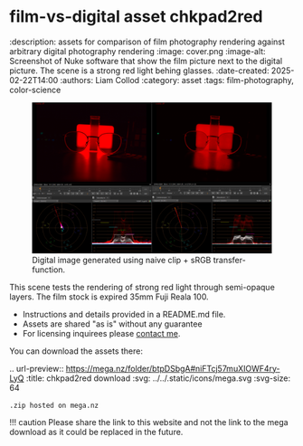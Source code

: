 # film-vs-digital asset chkpad2red

:description: assets for comparison of film photography rendering against arbitrary digital photography rendering
:image: cover.png
:image-alt: Screenshot of Nuke software that show the film picture next to the digital picture. The scene is a strong red light behing glasses.
:date-created: 2025-02-22T14:00
:authors: Liam Collod
:category: asset
:tags: film-photography, color-science

<figure class="align-center">
    <img src="cover.png" alt="screenshot of the Nuke interface with the 2 digital and film image viewed alongside their waveform and vectorscope">
    <figcaption>Digital image generated using naive clip + sRGB transfer-function.</figcaption>
</figure>

This scene tests the rendering of strong red light through semi-opaque layers.
The film stock is expired 35mm Fuji Reala 100.

- Instructions and details provided in a README.md file.
- Assets are shared "as is" without any guarantee
- For licensing inquirees please [contact me](../../contact.html).

You can download the assets there:

.. url-preview:: https://mega.nz/folder/btpDSbgA#niFTcj57muXIOWF4ry-LyQ
    :title: chkpad2red download
    :svg: ../../.static/icons/mega.svg
    :svg-size: 64

    .zip hosted on mega.nz

!!! caution
    Please share the link to this website and not the link to the mega download
    as it could be replaced in the future.
